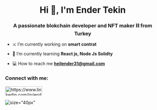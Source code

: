 <h1 align="center">Hi 👋, I'm Ender Tekin</h1>
<h3 align="center">A passionate blokchain developer and NFT maker ⛓️ from Turkey</h3>

- ⚔️ I’m currently working on **smart contrat**

- 🚀 I’m currently learning **React js, Node Js Solidty**

- 💻 How to reach me **heilender31@gmail.com**

<h3 align="left">Connect with me:</h3>
<p align="rigth">
<a href="https://linkedin.com/in/https://www.linkedin.com/in/ender-tekin/" target="blank"><img align="center" src="https://raw.githubusercontent.com/rahuldkjain/github-profile-readme-generator/master/src/images/icons/Social/linked-in-alt.svg" alt="https://www.linkedin.com/in/ender-tekin/" height="30" width="120" /></a>
</p>

![size="40px"](https://giffiles.alphacoders.com/118/118783.gif)



